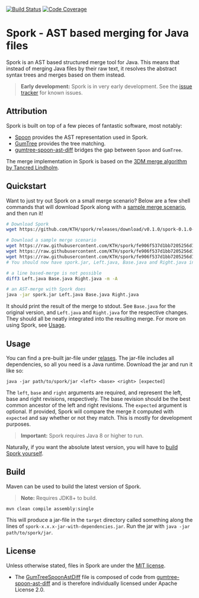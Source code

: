 [![Build Status](https://travis-ci.com/KTH/spork.svg?branch=master)](https://travis-ci.com/KTH/spork)
[![Code Coverage](https://codecov.io/gh/KTH/spork/branch/master/graph/badge.svg)](https://codecov.io/gh/KTH/spork)

# Spork - AST based merging for Java files
Spork is an AST based structured merge tool for Java. This means that instead of
merging Java files by their raw text, it resolves the abstract syntax trees and
merges based on them instead.

> **Early development:** Spork is in very early development. See the [issue
> tracker](https://github.com/kth/spork/issues) for known issues.

## Attribution
Spork is built on top of a few pieces of fantastic software, most notably:

* [Spoon](https;//github.com/inria/spoon) provides the AST representation used
  in Spork.
* [GumTree](https://github.com/gumtreediff/gumtree) provides the tree matching.
* [gumtree-spoon-ast-diff](https://github.com/spoonlabs/gumtree-spoon-ast-diff)
  bridges the gap between `Spoon` and `GumTree`.

The merge implementation in Spork is based on the [3DM merge algorithm by
Tancred Lindholm](https://doi.org/10.1145/1030397.1030399).

## Quickstart
Want to just try out Spork on a small merge scenario? Below are a few shell
commands that will download Spork along with a [sample merge
scenario](https://github.com/KTH/spork/tree/fe906f537d1bb7205256d1fe81fda9f323849a60/src/test/resources/clean/both_modified/move_if),
and then run it!

```bash
# Download Spork
wget https://github.com/KTH/spork/releases/download/v0.1.0/spork-0.1.0-SNAPSHOT-jar-with-dependencies.jar -O spork.jar

# Download a sample merge scenario
wget https://raw.githubusercontent.com/KTH/spork/fe906f537d1bb7205256d1fe81fda9f323849a60/src/test/resources/clean/both_modified/move_if/Left.java
wget https://raw.githubusercontent.com/KTH/spork/fe906f537d1bb7205256d1fe81fda9f323849a60/src/test/resources/clean/both_modified/move_if/Base.java
wget https://raw.githubusercontent.com/KTH/spork/fe906f537d1bb7205256d1fe81fda9f323849a60/src/test/resources/clean/both_modified/move_if/Right.java
# You should now have spork.jar, Left.java, Base.java and Right.java in your local directory

# a line based-merge is not possible
diff3 Left.java Base.java Right.java -m -A

# an AST-merge with Spork does
java -jar spork.jar Left.java Base.java Right.java
```

It should print the result of the merge to stdout. See `Base.java` for the
original version, and `Left.java` and `Right.java` for the respective changes.
They should all be neatly integrated into the resulting merge. For more on
using Spork, see [Usage](#usage).

## Usage
You can find a pre-built jar-file under
[relases](https://github.com/kth/spork/releases). The jar-file includes all
dependencies, so all you need is a Java runtime. Download the jar and run it
like so:

```
java -jar path/to/spork/jar <left> <base> <right> [expected]
```

The `left`, `base` and `right` arguments are required, and represent the left,
base and right revisions, respectively. The base revision should be the best
common ancestor of the left and right revisions. The `expected` argument is
optional. If provided, Spork will compare the merge it computed with `expected`
and say whether or not they match. This is mostly for development purposes.

> **Important:** Spork requires Java 8 or higher to run.

Naturally, if you want the absolute latest version, you will have to [build
Spork yourself](#build).

## Build
Maven can be used to build the latest version of Spork.

> **Note:** Requires JDK8+ to build.

```
mvn clean compile assembly:single
```

This will produce a jar-file in the `target` directory called something along the lines of
`spork-x.x.x-jar-with-dependencies.jar`. Run the jar with `java -jar path/to/spork/jar`.

## License
Unless otherwise stated, files in Spork are under the [MIT license](LICENSE).

* The
  [GumTreeSpoonAstDiff](src/main/java/se/kth/spork/merge/spoon/GumTreeSpoonAstDiff.java)
  file is composed of code from
  [gumtree-spoon-ast-diff](https://github.com/spoon/gumtree-spoon-ast-diff) and
  is therefore individually licensed under Apache License 2.0.
